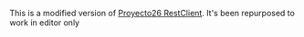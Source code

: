 This is a modified version of [Proyecto26 RestClient](https://github.com/proyecto26/RestClient). It's been repurposed to work in editor only
